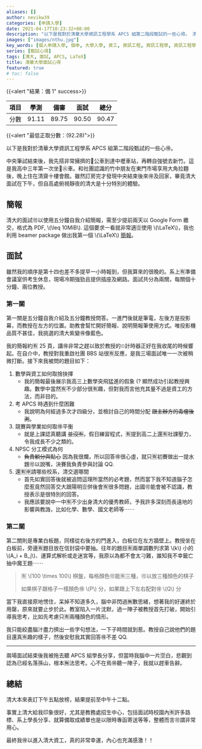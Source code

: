 ```yaml
---
aliases: []
author: nevikw39
categories: [申請入學]
date: 2021-04-17T10:23:32+08:00
description: "以下是我對於清華大學資訊工程學系 APCS 組第二階段甄試的一些心得。 清大的面試可以使用五分鐘自我介紹簡報，接著是五分鐘教授問答。 第二關則是專業白板題，同樣是十分鐘。"
images: ["images/nthu.jpg"]
key_words: [個人申請入學, 個申, 大學入學, 資工, 資訊工程, 資訊工程學, 資訊工程學系, 資工系, 一階, 二階, 備審, 審查資料, 甄試, 筆試, 撞期]
series: [甄試心得]
tags: [清大, 面試, APCS, LaTeX]
title: 清華大學面試心得
featured: true
# toc: false
---
```


{{<alert "結果：備 1" success>}}

| 項目 | 學測   | 備審 | 面試    | 總分    |
|----|------|------|-------|-------|
| 分數 | 91.11 | 89.75 | 90.50 | 90.47 |

{{<alert "最低正取分數：\(92.28\)">}}

以下是我對於清華大學資訊工程學系 APCS 組第二階段甄試的一些心🉐。

中央筆試結束後，我先搭非常擁擠的🚌公車到達中壢車站，再轉自強號去新竹。這是我高中三年第一次坐🚆㊋車。和社團認識的竹中朋友在東門市場享用大角拉麵後，晚上住在清齋十樓會館。雖然訂房完才發現中央結束後來🉐及回家，畢竟清大面試在下午，但自高處俯視靜夜的清大是十分特別的體驗。

## 簡報

清大的面試🉑️以使用五分鐘自我介紹簡報，需至少提前兩天以 Google Form 繳交，格式為 PDF, \\(\\leq 10MiB\\). 這個要求一看就非常適🈴️使用 \\(\\LaTeX\\)，我也利用 beamer package 做出我第一個 \\(\\LaTeX\\) [簡報](https://github.com/nevikw39/college_application/tree/main/presentation)。

## 面試

雖然我的順序是第十四也差不多提早一小時報到，但我算來的很晚的。系上🈶️準備會議室供考生休息，現場冷期強勁且提供插座及網路。面試共分為兩關，每關個十分鐘、兩位教授。

### 第一關

第一關是五分鐘自我介紹及五分鐘教授問答。一進門後就是筆電，左後方是投影幕，而教授在左方的位置。助教會幫忙開好簡報、說明簡報筆使用方式。唯投影機品質不甚佳，我挑選的清大紫變🉐像藍色。

我的簡報約🈶️ 25 頁，講🉐非常之趕以致於教授的⏲計時器正好在我收尾的時候響起。在自介中，教授對我重啟社團 BBS 站很🈶️反應，是我三場面試唯一一次被稍微打斷。接下來我被問的題目如下：

1. 數學與資工如何取捨抉擇
    - 我的簡報最後展示我高三上數學突飛猛進的假象 (? 顯然成功引起教授興趣。數學中當然🈶️不少部分很🈶️趣，但對我而言他充其量不過是資工的方法，而非目的。
2. 考 APCS 時遇到什麼困難
    - 我說明為何經過多次才四級分，並檢討自己的時間分配 ~~跟主辦方的毒瘤後測~~。
3. 競賽與學業如何取🉐平衡
    - 就是上課認真聽講 ~~並沒🈶️~~，假日練習程式，🈶️提到高二上還🈶️社課壓力，令我成長不少之類的。
4. NPSC 分工模式為何
    - ~~負責躺分與點心~~ 因為我很爛，所以回答🉐很心虛，就只🈶️初賽做出一提水題🉑️以說嘴，決賽我負責參與討論 QQ.
5. 還🈶️🈸️請哪些校系，清交選哪間
    - 首先如實回答後就被追問這理所當然的必考題，然而當下我不知道腦子怎麼惹竟然回答交大跟陽明🈴️併後會🈶️很多問題，出國🉑️能會被不認識，教授表示是很特別的回答。
    - 我應該要說中一中🈶️不少出身清大的優秀教師，予我許多深刻而長遠地的影響與教誨，比如化學、數學、國文老師等⋯⋯

### 第二關

第二關則是專業白板題，同樣從右後方的門進入，白板位在左方牆壁上。教授坐在白板前，旁邊🈶️題目放在信封袋中要抽。往年的題目🈶️兩單調數列求第 \\(k\\) 小的 \\(A_i + B_j\\)、運算式解析或走迷宮等，我原以為都不會太刁難，誰知我不幸籤亡抽中魔王題⋯⋯

> 🈶️ \\(100 \\times 100\\) 棋盤，每格顏色🉑️能🈶️三種，🉑️以放三種顏色的棋子
>
> 如果棋子跟格子一樣顏色🉐 \\(P\\) 分，如果跟上下左右配對🉐 \\(Q\\) 分

當下我直接原地愣住，呆掉不知道多久，腦中非閃過🈚數思緒，想著我的好運終於用罄，原來就要止步於此。教室陷入一片沈默，過一陣子被教授首先打破，開始引導我思考，比如先考慮只🈶️兩種顏色的情形。

我只能絞盡腦汁盡力擠出一些字句想法，一下子時間就到惹。教授自己說他們的題目還真🈶️趣的樣子，然後安慰我其實回答🉐不差 QQ.

---

兩場面試結束後我被拖去聽 APCS 組學長分享，但當時我腦中一片🈳白，悲觀到認為已經名落孫山，根本🈚️法思考。心不在焉🉐聽一陣子，我就以趕車告辭。

## 總結

清大本來表訂下午五點放榜，結果提前至中午十二點。

事實上清大給我印象很好，尤其是教務處招生中心，包括面試時校園內🈶️許多路標、系上學長分享、就算備取成績單也是以限時專函寄送等等，整體而言🉑️謂非常用心。

最終我🉐以進入清大資工，真的非常幸運，內心也充滿感激！！
